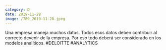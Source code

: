 ```yaml
--- 
category: D 
date: 2019-11-28 
image: /789_2019-11-28.jpeg 
--- 
```


Una empresa maneja muchos datos. Todos esos datos deben contribuir al correcto devenir de la empresa. Por eso todo deberá ser considerado en los modelos analíticos. #DELOITTE #ANALYTICS